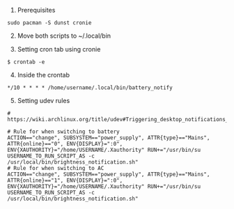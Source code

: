 1. Prerequisites

```
sudo pacman -S dunst cronie 
```

2. Move both scripts to ~/.local/bin


3. Setting cron tab using cronie 

```shell
$ crontab -e 
```

4. Inside the crontab 

```
*/10 * * * * /home/username/.local/bin/battery_notify
```

5. Setting udev rules 

```
# https://wiki.archlinux.org/title/udev#Triggering_desktop_notifications_from_a_udev_rule

# Rule for when switching to battery
ACTION=="change", SUBSYSTEM=="power_supply", ATTR{type}=="Mains", ATTR{online}=="0", ENV{DISPLAY}=":0", ENV{XAUTHORITY}="/home/USERNAME/.Xauthority" RUN+="/usr/bin/su USERNAME_TO_RUN_SCRIPT_AS -c /usr/local/bin/brightness_notification.sh"
# Rule for when switching to AC
ACTION=="change", SUBSYSTEM=="power_supply", ATTR{type}=="Mains", ATTR{online}=="1", ENV{DISPLAY}=":0", ENV{XAUTHORITY}="/home/USERNAME/.Xauthority" RUN+="/usr/bin/su USERNAME_TO_RUN_SCRIPT_AS -c /usr/local/bin/brightness_notification.sh"
```




